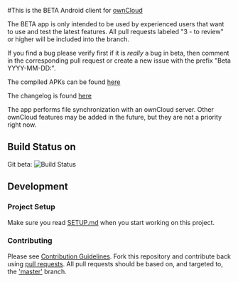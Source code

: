 #This is the BETA Android client for [ownCloud][0]

The BETA app is only intended to be used by experienced users that want to use and test the latest features.
All pull requests labeled "3 - to review" or higher will be included into the branch.

If you find a bug please verify first if it is *really* a bug in beta, then comment in the corresponding pull request or create a new issue with the prefix "Beta YYYY-MM-DD:".

The compiled APKs can be found [here][2]

The changelog is found [here][3]

The app performs file synchronization with an ownCloud server. Other ownCloud features may be added in the future, but they are not a priority right now.

## Build Status on
Git beta: ![Build Status](https://api.travis-ci.org/owncloud/android.svg?branch=beta)

## Development

### Project Setup
Make sure you read [SETUP.md][1] when you start working on this project.

[0]: https://github.com/owncloud/core
[1]: https://github.com/owncloud/android/blob/master/SETUP.md
[2]: https://github.com/owncloud/android/tree/beta/apks/
[3]: https://github.com/owncloud/android/blob/beta/CHANGELOG.md

### Contributing
Please see [Contribution Guidelines](https://owncloud.org/contribute/). Fork this repository and contribute back using
[pull requests](https://github.com/owncloud/android/pulls). All pull requests should be based on, and targeted to, the ['master'](https://github.com/owncloud/android/tree/master) branch.
